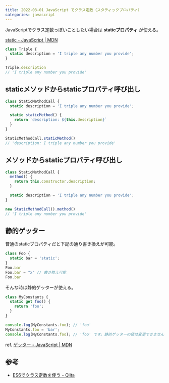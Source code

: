 ```yaml
---
title: 2022-03-01 JavaScript でクラス定数（スタティックプロパティ）
categories: javascript
---
```


JavaScriptでクラス定数っぽいことしたい場合は **staticプロパティ** が使える。

[static - JavaScript \| MDN](https://developer.mozilla.org/ja/docs/Web/JavaScript/Reference/Classes/static)

```js
class Triple {
  static description = 'I triple any number you provide';
}
```

```js
Triple.description
// 'I triple any number you provide'
```

## staticメソッドからstaticプロパティ呼び出し

```js
class StaticMethodCall {
  static description = 'I triple any number you provide';

  static staticMethod() {
    return `description: ${this.description}`
  }
}
```

```js
StaticMethodCall.staticMethod()
// 'description: I triple any number you provide'
```

## メソッドからstaticプロパティ呼び出し

```js
class StaticMethodCall {
  method() {
    return this.constructor.description;
  }

  static description = 'I triple any number you provide';
}
```

```js
new StaticMethodCall().method()
// 'I triple any number you provide'
```

## 静的ゲッター

普通のstaticプロパティだと下記の通り書き換えが可能。

```js
class Foo {
  static bar = 'static';
}
Foo.bar
Foo.bar = "x" // 書き換え可能
Foo.bar
````

そんな時は静的ゲッターが使える。

```js
class MyConstants {
  static get foo() {
    return 'foo';
  }
}

console.log(MyConstants.foo); // 'foo'
MyConstants.foo = 'bar';
console.log(MyConstants.foo); // 'foo' です。静的ゲッターの値は変更できません
```

ref. [ゲッター - JavaScript \| MDN](https://developer.mozilla.org/ja/docs/Web/JavaScript/Reference/Functions/get)

## 参考

- [ES6でクラス定数を使う - Qiita](https://qiita.com/noriaki/items/e7adaaf440020fbf6836)
